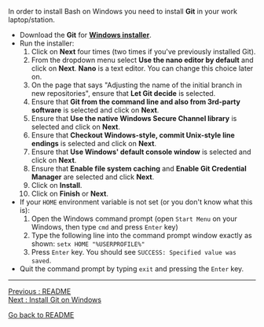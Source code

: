 In order to install Bash on Windows you need to install **Git** in your work laptop/station.

-	Download the **Git** for [**Windows installer**](https://gitforwindows.org/).    
-	Run the installer:  
    1.	Click on **Next** four times (two times if you've previously installed Git).   
    2.	From the dropdown menu select **Use the nano editor by default** and click on **Next**. **Nano** is a text editor. You can change this choice later on.  
    3.  On the page that says "Adjusting the name of the initial branch in new repositories", ensure that **Let Git decide** is selected.   
    4.	Ensure that **Git from the command line and also from 3rd-party software** is selected and click on **Next**.  
    5.	Ensure that **Use the native Windows Secure Channel library** is selected and click on **Next**.  
    6.	Ensure that **Checkout Windows-style, commit Unix-style line endings** is selected and click on **Next**.  
    7.	Ensure that **Use Windows' default console window** is selected and click on **Next**.  
    8.	Ensure that **Enable file system caching** and **Enable Git Credential Manager** are selected and click **Next**.  
    9.	Click on **Install**.  
    10.	Click on **Finish** or **Next**.  
-	If your `HOME` environment variable is not set (or you don't know what this is):  
    1.	Open the Windows command prompt (open `Start Menu` on your Windows, then type `cmd` and press `Enter` key)  
    2.	Type the following line into the command prompt window exactly as shown: `setx HOME "%USERPROFILE%"`  
    3.	Press `Enter` key. You should see `SUCCESS: Specified value was saved`.  
-	Quit the command prompt by typing `exit` and pressing the `Enter` key.  


___________________________

[Previous : README](https://github.com/HeatherAn/installations-instructions/blob/main/README.md)  
[Next     : Install Git on Windows](https://github.com/HeatherAn/installations-instructions/blob/main/Install-Git-on-Windows.md)

[Go back to README](https://github.com/HeatherAn/installations-instructions/blob/main/README.md)

